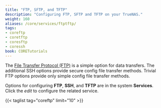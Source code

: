 ```yaml
---
title: "FTP, SFTP, and TFTP"
description: "Configuring FTP, SFTP and TFTP on your TrueNAS."
weight: 160
aliases: /core/services/ftptftp/
tags:
- coreftp
- coretftp
- coresftp
- coressh
book: CORETutorials
---
```


The [File Transfer Protocol (FTP)](https://tools.ietf.org/html/rfc959) is a simple option for data transfers.
The additional SSH options provide secure config file transfer methods. Trivial FTP options provide only simple config file transfer methods.

Options for configuring **FTP**, **SSH**, and **TFTP** are in the system **Services**.
Click the <i class="material-icons" aria-hidden="true" title="Configure">edit</i> to configure the related service.

{{< taglist tag="coreftp" limit="10" >}}
